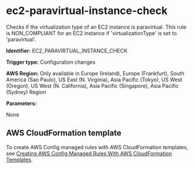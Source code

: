 # ec2\-paravirtual\-instance\-check<a name="ec2-paravirtual-instance-check"></a>

Checks if the virtualization type of an EC2 instance is paravirtual\. This rule is NON\_COMPLIANT for an EC2 instance if 'virtualizationType' is set to 'paravirtual'\. 

**Identifier:** EC2\_PARAVIRTUAL\_INSTANCE\_CHECK

**Trigger type:** Configuration changes

**AWS Region:** Only available in Europe \(Ireland\), Europe \(Frankfurt\), South America \(Sao Paulo\), US East \(N\. Virginia\), Asia Pacific \(Tokyo\), US West \(Oregon\), US West \(N\. California\), Asia Pacific \(Singapore\), Asia Pacific \(Sydney\) Region

**Parameters:**

None  

## AWS CloudFormation template<a name="w76aac11c31c17b7d183c15"></a>

To create AWS Config managed rules with AWS CloudFormation templates, see [Creating AWS Config Managed Rules With AWS CloudFormation Templates](aws-config-managed-rules-cloudformation-templates.md)\.